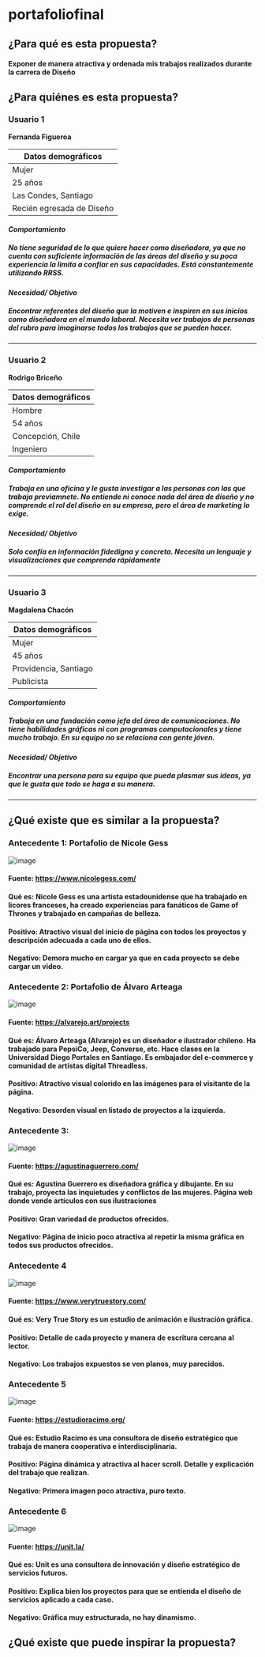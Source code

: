# portafoliofinal
## ¿Para qué es esta propuesta?
#### Exponer de manera atractiva y ordenada mis trabajos realizados durante la carrera de Diseño

## ¿Para quiénes es esta propuesta?

### Usuario 1
**Fernanda Figueroa**

| Datos demográficos | 
| ---------------- |
| Mujer   | 
| 25 años     | 
| Las Condes, Santiago     | 
| Recién egresada de Diseño |

#### ***Comportamiento***
##### No tiene seguridad de lo que quiere hacer como diseñadora, ya que no cuenta con suficiente información de las áreas del diseño y su poca experiencia la limita a confiar en sus capacidades. Está constantemente utilizando RRSS.
#### ***Necesidad/ Objetivo***
##### Encontrar referentes del diseño que la motiven e inspiren en sus inicios como diseñadora en el mundo laboral. Necesita ver trabajos de personas del rubro para imaginarse todos los trabajos que se pueden hacer.

----
### Usuario 2
**Rodrigo Briceño**

| Datos demográficos | 
| ---------------- |
| Hombre   | 
| 54 años     | 
| Concepción, Chile     | 
| Ingeniero |

#### ***Comportamiento***
##### Trabaja en una oficina y le gusta investigar a las personas con las que trabaja previamnete. No entiende ni conoce nada del área de diseño y no comprende el rol del diseño en su empresa, pero el área de marketing lo exige.
#### ***Necesidad/ Objetivo***
##### Solo confía en información fidedigna y concreta. Necesita un lenguaje y visualizaciones que comprenda rápidamente

----
### Usuario 3
**Magdalena Chacón**

| Datos demográficos | 
| ---------------- |
| Mujer   | 
| 45 años     | 
| Providencia, Santiago     | 
| Publicista |

#### ***Comportamiento***
##### Trabaja en una fundación como jefa del área de comunicaciones. No tiene habilidades gráficas ni con programas computacionales y tiene mucho trabajo. En su equipo no se relaciona con gente jóven.
#### ***Necesidad/ Objetivo***
##### Encontrar una persona para su equipo que pueda plasmar sus ideas, ya que le gusta que todo se haga a su manera.

----
## ¿Qué existe que es similar a la propuesta?
### Antecedente 1: Portafolio de Nicole Gess
![image](https://github.com/aleschlegel/portafoliofinal/assets/91894977/b96d54bc-8d38-440e-b37a-7b7acb5f7270)
#### Fuente: https://www.nicolegess.com/
#### Qué es: Nicole Gess es una artista estadounidense que ha trabajado en licores franceses, ha creado experiencias para fanáticos de Game of Thrones y trabajado en campañas de belleza.
#### Positivo: Atractivo visual del inicio de página con todos los proyectos y descripción adecuada a cada uno de ellos.
#### Negativo: Demora mucho en cargar ya que en cada proyecto se debe cargar un vídeo.

### Antecedente 2: Portafolio de Álvaro Arteaga
![image](https://github.com/aleschlegel/portafoliofinal/assets/91894977/0a815f38-a530-4379-b0ee-e271b9373e4d)
#### Fuente: https://alvarejo.art/projects
#### Qué es: Álvaro Arteaga (Alvarejo) es un diseñador e ilustrador chileno. Ha trabajado para PepsiCo, Jeep, Converse, etc. Hace clases en la Universidad Diego Portales en Santiago. Es embajador del e-commerce y comunidad de artistas digital Threadless.
#### Positivo: Atractivo visual colorido en las imágenes para el visitante de la página.
#### Negativo: Desorden visual en listado de proyectos a la izquierda.

### Antecedente 3: 
![image](https://github.com/aleschlegel/portafoliofinal/assets/91894977/06484b0e-90c1-4efa-9ef6-e9e3b3becbb9)
#### Fuente: https://agustinaguerrero.com/
#### Qué es: Agustina Guerrero es diseñadora gráfica y dibujante. En su trabajo, proyecta las inquietudes y conflictos de las mujeres. Página web donde vende artículos con sus ilustraciones
#### Positivo: Gran variedad de productos ofrecidos.
#### Negativo: Página de inicio poco atractiva al repetir la misma gráfica en todos sus productos ofrecidos.

### Antecedente 4
![image](https://github.com/aleschlegel/portafoliofinal/assets/91894977/741fd9a5-777d-4492-bece-a145b2bac5f7)
#### Fuente: https://www.verytruestory.com/
#### Qué es: Very True Story es un estudio de animación e ilustración gráfica.
#### Positivo: Detalle de cada proyecto y manera de escritura cercana al lector.
#### Negativo: Los trabajos expuestos se ven planos, muy parecidos.

### Antecedente 5
![image](https://github.com/aleschlegel/portafoliofinal/assets/91894977/4108357f-179d-4092-8fab-426977ea666f)
#### Fuente: https://estudioracimo.org/
#### Qué es: Estudio Racimo es una consultora de diseño estratégico que trabaja de manera cooperativa e interdisciplinaria.
#### Positivo: Página dinámica y atractiva al hacer scroll. Detalle y explicación del trabajo que realizan.
#### Negativo: Primera imagen poco atractiva, puro texto.

### Antecedente 6
![image](https://github.com/aleschlegel/portafoliofinal/assets/91894977/f0f81d84-d337-4e06-bd00-e5d8db595015)
#### Fuente: https://unit.la/
#### Qué es: Unit es una consultora de innovación y diseño estratégico de servicios futuros.
#### Positivo: Explica bien los proyectos para que se entienda el diseño de servicios aplicado a cada caso.
#### Negativo: Gráfica muy estructurada, no hay dinamismo.

## ¿Qué existe que puede inspirar la propuesta?
